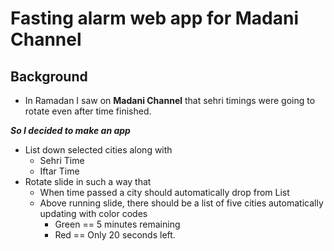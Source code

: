 <style>
    code {
        color: rgb(230, 0, 0);
    }
</style>
#   Fasting alarm web app for **Madani Channel**
##  Background
*   In Ramadan I saw on **Madani Channel** that sehri timings were going to rotate even after time finished.

__*So I decided to make an app*__
*   List down selected cities along with
    *   Sehri Time
    *   Iftar Time
*   Rotate slide in such a way that
    *   When time passed a city should automatically drop from List
    *   Above running slide, there should be a list of five cities automatically updating with color codes
        *   Green == 5 minutes remaining
        *   Red == Only 20 seconds left.
